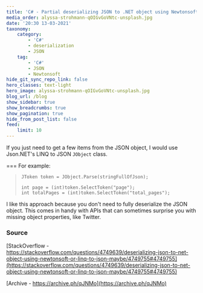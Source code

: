 ```yaml
---
title: 'C# - Partial deserializing JSON to .NET object using Newtonsoft'
media_order: alyssa-strohmann-qOIGvGoVNtc-unsplash.jpg
date: '20:30 13-03-2021'
taxonomy:
    category:
        - 'C#'
        - deserialization
        - JSON
    tag:
        - 'C#'
        - JSON
        - Newtonsoft
hide_git_sync_repo_link: false
hero_classes: text-light
hero_image: alyssa-strohmann-qOIGvGoVNtc-unsplash.jpg
blog_url: /blog
show_sidebar: true
show_breadcrumbs: true
show_pagination: true
hide_from_post_list: false
feed:
    limit: 10
---
```


If you just need to get a few items from the JSON object, I would use Json.NET's LINQ to JSON `JObject` class.

===
 For example:

>     JToken token = JObject.Parse(stringFullOfJson);
>     
>     int page = (int)token.SelectToken("page");
>     int totalPages = (int)token.SelectToken("total_pages");

I like this approach because you don't need to fully deserialize the JSON object. This comes in handy with APIs that can sometimes surprise you with missing object properties, like Twitter.

### Source
[StackOverflow - https://stackoverflow.com/questions/4749639/deserializing-json-to-net-object-using-newtonsoft-or-linq-to-json-maybe/4749755#4749755](https://stackoverflow.com/questions/4749639/deserializing-json-to-net-object-using-newtonsoft-or-linq-to-json-maybe/4749755#4749755)

[Archive - https://archive.ph/qJNMo](https://archive.ph/qJNMo)
